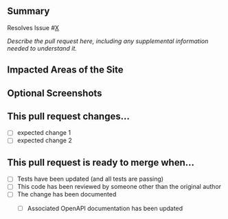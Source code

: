 ## Summary
Resolves Issue #[X](https://github.com/18F/fs-open-forest-platform/issues/Addnumber)

*Describe the pull request here, including any supplemental information needed to understand it.*

## Impacted Areas of the Site

## Optional Screenshots

## This pull request changes...
- [ ] expected change 1
- [ ] expected change 2

## This pull request is ready to merge when...
- [ ] Tests have been updated (and all tests are passing)
- [ ] This code has been reviewed by someone other than the original author
- [ ] The change has been documented
  - [ ] Associated OpenAPI documentation has been updated

